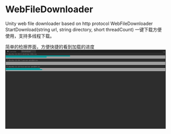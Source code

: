 # WebFileDownloader
Unity web file downloader based on http protocol
WebFileDownloader StartDownload(string url, string directory, short threadCount)
一键下载方便使用，支持多线程下载。

简单的检擦界面，方便快捷的看到加载的进度
![image](https://github.com/ethanfangsh/WebFileDownloader/blob/7154c5e56ef7ba697f6731c29be85e8a95015529/img.png)
